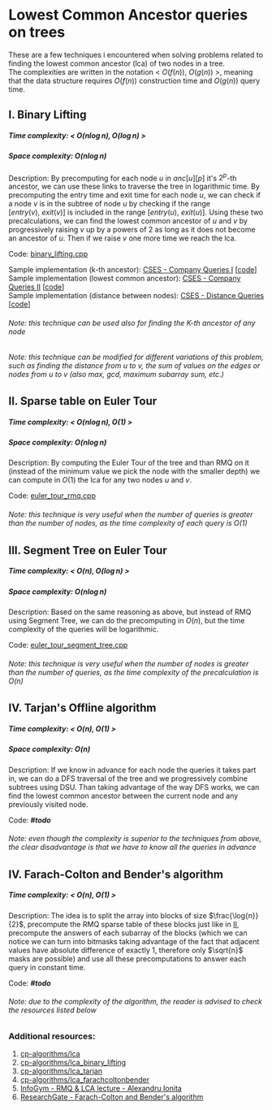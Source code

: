 # Lowest Common Ancestor queries on trees
These are a few techniques i encountered when solving problems related to finding the lowest common ancestor (lca) of two nodes in a tree. \
The complexities are written in the notation < $O(f(n)),\ O(g(n))$ >, meaning that the data structure requires $O(f(n))$ construction time and $O(g(n))$ query time.



## I. Binary Lifting
##### Time complexity: < $O(n\log{n}), O(\log{n})$ >
##### Space complexity: $O(n\log{n})$

Description: By precomputing for each node $u$ in $anc[u][p]$ it's $2^p$-th ancestor, we can use these links to traverse the tree in logarithmic time. By precomputing the entry time and exit time for each node $u$, we can check if a node $v$ is in the subtree of node $u$ by checking if the range $[entry(v),\ exit(v)]$ is included in the range $[entry(u),\ exit(u)]$. Using these two precalculations, we can find the lowest common ancestor of $u$ and $v$ by progressively raising $v$ up by a powers of 2 as long as it does not become an ancestor of $u$. Then if we raise $v$ one more time we reach the lca.

Code: [binary_lifting.cpp](binary_lifting.cpp)

Sample implementation (k-th ancestor): [CSES - Company Queries I](https://cses.fi/problemset/task/1687) [[code](https://cses.fi/paste/d2774ac15d38f9edb789ae/)] \
Sample implementation (lowest common ancestor): [CSES - Company Queries II](https://cses.fi/problemset/task/1688) [[code](https://cses.fi/paste/75811c09a01863b4b789c8/)] \
Sample implementation (distance between nodes): [CSES - Distance Queries](https://cses.fi/problemset/task/1135) [[code](https://cses.fi/paste/7ce4a11a1b8996f0b78a52/)]

###### Note: this technique can be used also for finding the K-th ancestor of any node
###### Note: this technique can be modified for different variations of this problem, such as finding the distance from $u$ to $v$, the sum of values on the edges or nodes from $u$ to $v$ (also max, gcd, maximum subarray sum, etc.)



## II. Sparse table on Euler Tour
##### Time complexity: < $O(n\log{n}), O(1)$ >
##### Space complexity: $O(n\log{n})$

Description: By computing the Euler Tour of the tree and than RMQ on it (instead of the minimum value we pick the node with the smaller depth) we can compute in $O(1)$ the lca for any two nodes $u$ and $v$.

Code: [euler_tour_rmq.cpp](euler_tour_rmq.cpp)

###### Note: this technique is very useful when the number of queries is greater than the number of nodes, as the time complexity of each query is $O(1)$



## III. Segment Tree on Euler Tour
##### Time complexity: < $O(n), O(\log{n})$ >
##### Space complexity: $O(n\log{n})$

Description: Based on the same reasoning as above, but instead of RMQ using Segment Tree, we can do the precomputing in $O(n)$, but the time complexity of the queries will be logarithmic. 

Code: [euler_tour_segment_tree.cpp](euler_tour_segment_tree.cpp)

###### Note: this technique is very useful when the number of nodes is greater than the number of queries, as the time complexity of the precalculation is $O(n)$


## IV. Tarjan's Offline algorithm
##### Time complexity: < $O(n), O(1)$ >
##### Space complexity: $O(n)$

Description: If we know in advance for each node the queries it takes part in, we can do a DFS traversal of the tree and we progressively combine subtrees using DSU. Than taking advantage of the way DFS works, we can find the lowest common ancestor between the current node and any previously visited node.

Code: ***#todo***

###### Note: even though the complexity is superior to the techniques from above, the clear disadvantage is that we have to know all the queries in advance



## IV. Farach-Colton and Bender's algorithm
##### Time complexity: < $O(n), O(1)$ >

Description: The idea is to split the array into blocks of size $\frac{\log{n}}{2}$, precompute the RMQ sparse table of these blocks just like in [II](https://github.com/amcbn06/dsa/edit/main/Algorithms/Trees/Lowest%20Common%20Ancestor%20(LCA)/readme.md#ii-sparse-table-on-euler-tour), precompute the answers of each subarray of the blocks (which we can notice we can turn into bitmasks taking advantage of the fact that adjacent values have absolute difference of exactly 1, therefore only $\sqrt{n}$ masks are possible) and use all these precomputations to answer each query in constant time.

Code: ***#todo***

###### Note: due to the complexity of the algorithm, the reader is advised to check the resources listed below



### Additional resources:
1. [cp-algorithms/lca](https://cp-algorithms.com/graph/lca.html)
2. [cp-algorithms/lca_binary_lifting](https://cp-algorithms.com/graph/lca_binary_lifting.html)
3. [cp-algorithms/lca_tarjan](https://cp-algorithms.com/graph/lca_tarjan.html)
4. [cp-algorithms/lca_farachcoltonbender](https://cp-algorithms.com/graph/lca_farachcoltonbender.html)
5. [InfoGym - RMQ & LCA lecture - Alexandru Ionita](https://drive.google.com/file/d/1w82-T2goHBIelf-_-ZLImZ8IHQjQ3IJD/view)
6. [ResearchGate - Farach-Colton and Bender's algorithm](https://www.researchgate.net/publication/220980109_The_LCA_problem_revisited)
